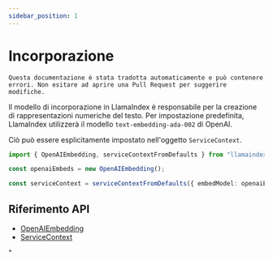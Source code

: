 ```yaml
---
sidebar_position: 1
---
```


# Incorporazione

`Questa documentazione è stata tradotta automaticamente e può contenere errori. Non esitare ad aprire una Pull Request per suggerire modifiche.`

Il modello di incorporazione in LlamaIndex è responsabile per la creazione di rappresentazioni numeriche del testo. Per impostazione predefinita, LlamaIndex utilizzerà il modello `text-embedding-ada-002` di OpenAI.

Ciò può essere esplicitamente impostato nell'oggetto `ServiceContext`.

```typescript
import { OpenAIEmbedding, serviceContextFromDefaults } from "llamaindex";

const openaiEmbeds = new OpenAIEmbedding();

const serviceContext = serviceContextFromDefaults({ embedModel: openaiEmbeds });
```

## Riferimento API

- [OpenAIEmbedding](../../api/classes/OpenAIEmbedding.md)
- [ServiceContext](../../api/interfaces/ServiceContext.md)

"
